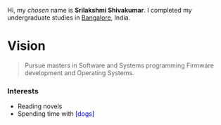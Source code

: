 
Hi, my *chosen* name is **Srilakshmi Shivakumar**. I completed my undergraduate studies in <span style="color:blue">[Bangalore](https://en.wikipedia.org/wiki/Bangalore)</span>, India.

# Vision
>Pursue masters in Software and Systems programming
>Firmware development and Operating Systems.

### Interests
  - Reading novels
  - Spending time with <span style="color:blue">[dogs]</span>
